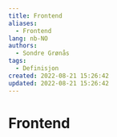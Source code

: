 ```yaml
---
title: Frontend
aliases: 
  - Frontend
lang: nb-NO
authors:
  - Sondre Grønås
tags:
  - Definisjon
created: 2022-08-21 15:26:42
updated: 2022-08-21 15:26:42
---
```

# Frontend
